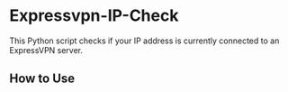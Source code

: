 # Expressvpn-IP-Check
This Python script checks if your IP address is currently connected to an ExpressVPN server. 


## How to Use
